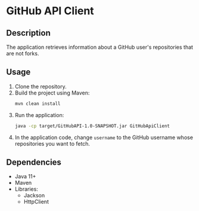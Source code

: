 # GitHub API Client

## Description
The application retrieves information about a GitHub user's repositories that are not forks.

## Usage
1. Clone the repository.
2. Build the project using Maven:
    ```sh
    mvn clean install
    ```
3. Run the application:
    ```sh
    java -cp target/GitHubAPI-1.0-SNAPSHOT.jar GitHubApiClient
    ```
4. In the application code, change `username` to the GitHub username whose repositories you want to fetch.

## Dependencies
- Java 11+
- Maven
- Libraries:
  - Jackson
  - HttpClient
